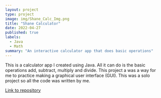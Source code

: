 ```yaml
---
layout: project
type: project
image: img/Shane_Calc_Img.png
title: "Shane Calculator"
date: 2022-04-27
published: true
labels:
  - Java
  - Math
summary: "An interactive calculator app that does basic operations"
---
```


This is a calculator app I created using Java. All it can do is the basic operations add, subtract, multiply and divide. This project a was a way for me to practice making a graphical user interface (GUI). This was a solo project so all the code was written by me.

[Link to repository](https://github.com/UHM-ShaneB/Shane_Calculator)
